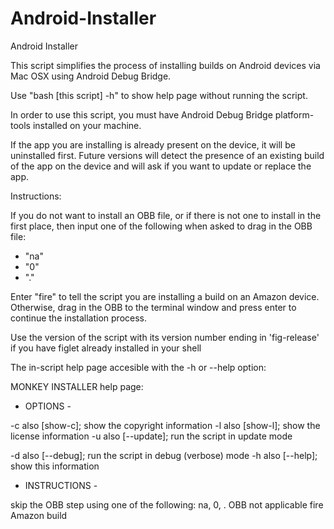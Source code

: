# Android-Installer
Android Installer

This script simplifies the process of installing builds on Android devices via Mac OSX using Android Debug Bridge.

Use "bash [this script] -h" to show help page without running the script.

In order to use this script, you must have Android Debug Bridge platform-tools installed on your machine.

If the app you are installing is already present on the device, it will be uninstalled first. Future versions will detect the presence of an existing build of the app on the device and will ask if you want to update or replace the app.

Instructions:

If you do not want to install an OBB file, or if there is not one to install in the first place, then input one of the following when asked to drag in the OBB file:

- "na"
- "0"
- "."

Enter "fire" to tell the script you are installing a build on an Amazon device.
Otherwise, drag in the OBB to the terminal window and press enter to continue the installation process.

Use the version of the script with its version number ending in 'fig-release' if you have figlet already installed in your shell

The in-script help page accesible with the -h or --help option:

MONKEY INSTALLER  help page:

- OPTIONS -

-c      also [show-c]; show the copyright information
-l      also [show-l]; show the license information
-u      also [--update]; run the script in update mode

-d      also [--debug]; run the script in debug (verbose) mode
-h      also [--help]; show this information

- INSTRUCTIONS -

skip the OBB step using one of the following:
na, 0, .      OBB not applicable
fire                    Amazon build